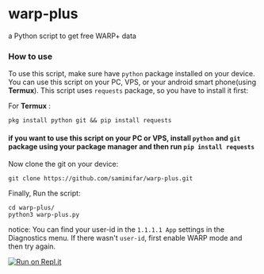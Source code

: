 # warp-plus
a Python script to get free WARP+ data

### How to use

To use this script, make sure have `python` package installed on your device.
You can use this script on your PC, VPS, or your android smart phone(using __Termux__).
This script uses `requests` package, so you have to install it first:

For __Termux__ :

```shell
pkg install python git && pip install requests
```
#### if you want to use this script on your PC or VPS, install `python` and `git` package using your package manager and then run `pip install requests`

Now clone the git on your device:

```shell
git clone https://github.com/samimifar/warp-plus.git
```
Finally, Run the script:

```shell
cd warp-plus/
python3 warp-plus.py
```

notice: You can find your user-id in the `1.1.1.1 App` settings in the Diagnostics menu.
If there wasn't `user-id`, first enable WARP mode and then try again.


[![Run on Repl.it](https://repl.it/badge/github/samimifar/warp-plus)](https://warp-plus.samimifar.repl.run)

